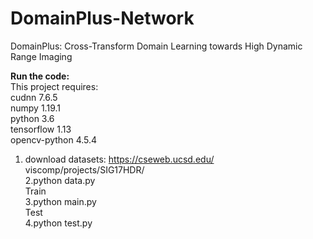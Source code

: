 # DomainPlus-Network
DomainPlus: Cross-Transform Domain Learning towards High Dynamic Range Imaging



**Run the code:**  
This project requires:  
cudnn 7.6.5  
numpy 1.19.1  
python 3.6  
tensorflow 1.13  
opencv-python 4.5.4  


1. download datasets: https://cseweb.ucsd.edu/ viscomp/projects/SIG17HDR/  
2.python data.py  
Train  
3.python main.py  
Test  
4.python test.py  

